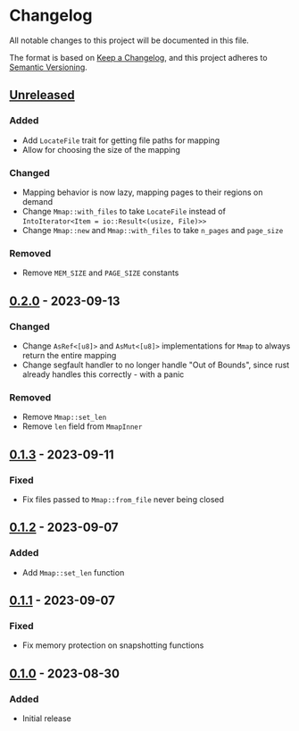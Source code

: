 # Changelog

All notable changes to this project will be documented in this file.

The format is based on [Keep a Changelog](https://keepachangelog.com/en/1.0.0/),
and this project adheres to [Semantic Versioning](https://semver.org/spec/v2.0.0.html).

## [Unreleased]

### Added

- Add `LocateFile` trait for getting file paths for mapping
- Allow for choosing the size of the mapping

### Changed

- Mapping behavior is now lazy, mapping pages to their regions on demand
- Change `Mmap::with_files` to take `LocateFile` instead of `IntoIterator<Item = io::Result<(usize, File)>>`
- Change `Mmap::new` and `Mmap::with_files` to take `n_pages` and `page_size`

### Removed

- Remove `MEM_SIZE` and `PAGE_SIZE` constants

## [0.2.0] - 2023-09-13

### Changed

- Change `AsRef<[u8]>` and `AsMut<[u8]>` implementations for `Mmap` to always
  return the entire mapping
- Change segfault handler to no longer handle "Out of Bounds", since rust
  already handles this correctly - with a panic

### Removed

- Remove `Mmap::set_len`
- Remove `len` field from `MmapInner`

## [0.1.3] - 2023-09-11

### Fixed

- Fix files passed to `Mmap::from_file` never being closed

## [0.1.2] - 2023-09-07

### Added

- Add `Mmap::set_len` function

## [0.1.1] - 2023-09-07

### Fixed

- Fix memory protection on snapshotting functions

## [0.1.0] - 2023-08-30

### Added

- Initial release

<!-- ISSUES -->

<!-- VERSIONS -->
[Unreleased]: https://github.com/dusk-network/piecrust/compare/crumbles-0.2.0...HEAD
[0.2.0]: https://github.com/dusk-network/piecrust/compare/crumbles-0.1.3...crumbles-0.2.0
[0.1.3]: https://github.com/dusk-network/piecrust/compare/crumbles-0.1.2...crumbles-0.1.3
[0.1.2]: https://github.com/dusk-network/piecrust/compare/crumbles-0.1.1...crumbles-0.1.2
[0.1.1]: https://github.com/dusk-network/piecrust/compare/crumbles-0.1.0...crumbles-0.1.1
[0.1.0]: https://github.com/dusk-network/piecrust/releases/tag/crumbles-0.1.0
